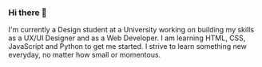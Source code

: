 ### Hi there 👋
I'm currently a Design student at a University working on building my skills as a UX/UI Designer and as a Web Developer. I am learning HTML, CSS, JavaScript and Python to get me started. I strive to learn something new everyday, no matter how small or momentous.
<!--
**Raffrey/Raffrey** is a ✨ _special_ ✨ repository because its `README.md` (this file) appears on your GitHub profile.

Here are some ideas to get you started:

- 🔭 I’m currently working on ...
- 🌱 I’m currently learning ...
- 👯 I’m looking to collaborate on ...
- 🤔 I’m looking for help with ...
- 💬 Ask me about ...
- 📫 How to reach me: ...
- 😄 Pronouns: ...
- ⚡ Fun fact: ...
-->
